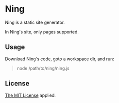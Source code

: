 # Ning

Ning is a static site generator.

In Ning's site, only pages supported.

## Usage

Download Ning's code, goto a workspace dir, and run:

> node /path/to/ning/ning.js

## License

[The MIT License](LICENSE) applied.
